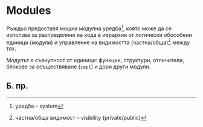 # Modules

Ръждьо предоставя мощна модулна уредба[^system], която може да се използва за
разпределяне на кода в иерархия от логически обособени единици (модули) и
управление на видимостта (частна/обща)[^priv_pub] между тях.

Модулът е съвкупност от единици: функции, структури, отличители, блокове за
осъществяване (`impl`) и дори други модули.

## Б. пр.

[^system]: уредба – system

[^priv_pub]: частна/обща видимост – visibility (private/public)
